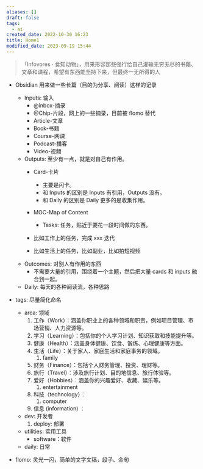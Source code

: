 ```yaml
---
aliases: []
draft: false
tags:
  - ai
created_date: 2022-10-30 16:23
title: Home1
modified_date: 2023-09-19 15:44
---
```


> 「Infovores · 食知动物」，用来形容那些强行给自己灌输无穷无尽的书籍、文章和课程，希望有东西能坚持下来，但最终一无所得的人

- Obsidian 用来做一些长篇（目的为分享、阅读）这样的记录
	- Inputs: 输入
		- @inbox-摘录
		- @Chip-片段，网上的一些摘录，目前被 flomo 替代
		- Article-文章
		- Book-书籍
		- Course-网课
		- Podcast-播客
		- Video-视频
	- Outputs: 至少有一点，就是对自己有作用。
		- Card-卡片
			- 主要是闪卡。
			- 和 Inputs 的区别是 Inputs 有引用，Outputs 没有。
			- 和 Daily 的区别是 Daily 更多的是收集作用。
		- MOC-Map of Content
			- Tasks: 任务，贴近于要花一段时间做的东西。
		
		- 比如工作上的任务，完成 xxx 迭代
		- 比如生活上的任务，比如副业，比如拍短视频
	- Outcomes: 对别人有作用的东西
		- 不需要大量的引用，围绕着一个主题，然后把大量 cards 和 inputs 融合到一起。
	- Daily: 每天的各种阅读流，各种思路

- tags: 尽量简化命名  
	- area: 领域
		1. 工作（Work）：涵盖你职业上的各种领域和职责，例如项目管理、市场营销、人力资源等。
		2. 学习（Learning）：包括你的个人学习计划、知识获取和技能提升等。
		3. 健康（Health）：涵盖身体健康、饮食、锻炼、心理健康等方面。
		4. 生活（Life）：关于家人、家庭生活和家庭事务的领域。
			1. family
		5. 财务（Finance）：包括个人财务管理、投资、理财等。
		6. 旅行（Travel）：涉及旅行计划、目的地信息、旅行体验等。
		7. 爱好（Hobbies）：涵盖你的兴趣爱好、收藏、娱乐等。
			1. entertainment
		8. 科技（technology）：
			1. computer
		9. 信息 (information) ：
	- dev: 开发者
		1. deploy: 部署
	- utilities: 实用工具
		- software：软件
	- daily: 日常

- flomo: 灵光一闪，简单的文字文稿，段子、金句 
